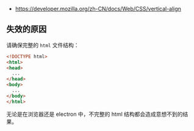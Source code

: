 - https://developer.mozilla.org/zh-CN/docs/Web/CSS/vertical-align  

## 失效的原因
请确保完整的 `html` 文件结构：  
```html
<!DOCTYPE html>
<html>
<head>
  ...
</head>
<body>
  ...
</body>
</html>
```
无论是在浏览器还是 electron 中，不完整的 html 结构都会造成意想不到的结果。  
